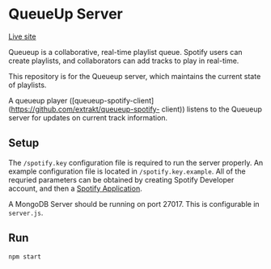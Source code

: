 QueueUp Server
==============

[Live site](http://queueup.louiswilliams.org)

Queueup is a collaborative, real-time playlist queue. Spotify users can create playlists, and collaborators can add tracks to play in real-time. 

This repository is for the Queueup server, which maintains the current state of playlists. 

A queueup player ([queueup-spotify-client](https://github.com/extrakt/queueup-spotify-
client)) listens to the Queueup server for updates on current track information.

Setup
-------
The `/spotify.key` configuration file is required to run the server  properly. An example configuration file is located in `/spotify.key.example`. All of the requried parameters can be obtained by creating Spotify Developer account, and then a [Spotify Application](https://developer.spotify.com/my-applications).


A MongoDB Server should be running on port 27017. This is configurable in `server.js`.

Run
---

`npm start`